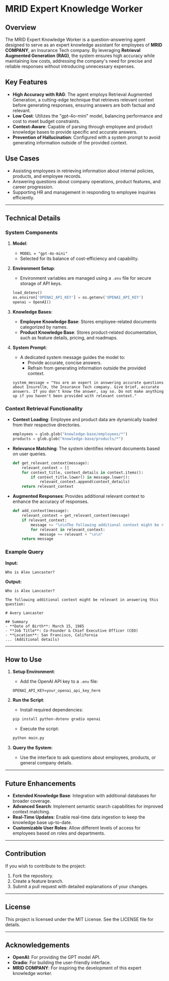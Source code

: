 # MRID Expert Knowledge Worker

## Overview
The MRID Expert Knowledge Worker is a question-answering agent designed to serve as an expert knowledge assistant for employees of **MRID COMPANY**, an Insurance Tech company. By leveraging **Retrieval Augmented Generation (RAG)**, the system ensures high accuracy while maintaining low costs, addressing the company's need for precise and reliable responses without introducing unnecessary expenses.

## Key Features

- **High Accuracy with RAG**: The agent employs Retrieval Augmented Generation, a cutting-edge technique that retrieves relevant context before generating responses, ensuring answers are both factual and relevant.
- **Low Cost**: Utilizes the "gpt-4o-mini" model, balancing performance and cost to meet budget constraints.
- **Context-Aware**: Capable of parsing through employee and product knowledge bases to provide specific and accurate answers.
- **Prevention of Hallucination**: Configured with a system prompt to avoid generating information outside of the provided context.

## Use Cases

- Assisting employees in retrieving information about internal policies, products, and employee records.
- Answering questions about company operations, product features, and career progression.
- Supporting HR and management in responding to employee inquiries efficiently.

---

## Technical Details

### System Components

1. **Model**:
   - `MODEL = "gpt-4o-mini"`
   - Selected for its balance of cost-efficiency and capability.

2. **Environment Setup**:
   - Environment variables are managed using a `.env` file for secure storage of API keys.
   ```python
   load_dotenv()
   os.environ['OPENAI_API_KEY'] = os.getenv('OPENAI_API_KEY')
   openai = OpenAI()
   ```

3. **Knowledge Bases**:
   - **Employee Knowledge Base**: Stores employee-related documents categorized by names.
   - **Product Knowledge Base**: Stores product-related documentation, such as feature details, pricing, and roadmaps.

4. **System Prompt**:
   - A dedicated system message guides the model to:
     - Provide accurate, concise answers.
     - Refrain from generating information outside the provided context.
   ```
   system_message = "You are an expert in answering accurate questions about Insurellm, the Insurance Tech company. Give brief, accurate answers. If you don't know the answer, say so. Do not make anything up if you haven't been provided with relevant context."
   ```

### Context Retrieval Functionality

- **Context Loading**:
  Employee and product data are dynamically loaded from their respective directories.
  ```python
  employees = glob.glob("knowledge-base/employees/*")
  products = glob.glob("knowledge-base/products/*")
  ```

- **Relevance Matching**:
  The system identifies relevant documents based on user queries.
  ```python
  def get_relevant_context(message):
      relevant_context = []
      for context_title, context_details in context.items():
          if context_title.lower() in message.lower():
              relevant_context.append(context_details)
      return relevant_context
  ```

- **Augmented Responses**:
  Provides additional relevant context to enhance the accuracy of responses.
  ```python
  def add_context(message):
      relevant_context = get_relevant_context(message)
      if relevant_context:
          message += "\n\nThe following additional context might be relevant in answering this question:\n\n"
          for relevant in relevant_context:
              message += relevant + "\n\n"
      return message
  ```

### Example Query

**Input:**
```plaintext
Who is Alex Lancaster?
```

**Output:**
```plaintext
Who is Alex Lancaster?

The following additional context might be relevant in answering this question:

# Avery Lancaster

## Summary
- **Date of Birth**: March 15, 1985  
- **Job Title**: Co-Founder & Chief Executive Officer (CEO)  
- **Location**: San Francisco, California  
... (Additional details)
```

---

## How to Use

1. **Setup Environment**:
   - Add the OpenAI API key to a `.env` file:
   ```plaintext
   OPENAI_API_KEY=your_openai_api_key_here
   ```

2. **Run the Script**:
   - Install required dependencies:
   ```bash
   pip install python-dotenv gradio openai
   ```
   - Execute the script:
   ```bash
   python main.py
   ```

3. **Query the System**:
   - Use the interface to ask questions about employees, products, or general company details.

---

## Future Enhancements

- **Extended Knowledge Base**: Integration with additional databases for broader coverage.
- **Advanced Search**: Implement semantic search capabilities for improved context matching.
- **Real-Time Updates**: Enable real-time data ingestion to keep the knowledge base up-to-date.
- **Customizable User Roles**: Allow different levels of access for employees based on roles and departments.

---

## Contribution

If you wish to contribute to the project:
1. Fork the repository.
2. Create a feature branch.
3. Submit a pull request with detailed explanations of your changes.

---

## License
This project is licensed under the MIT License. See the LICENSE file for details.

---

## Acknowledgements

- **OpenAI**: For providing the GPT model API.
- **Gradio**: For building the user-friendly interface.
- **MRID COMPANY**: For inspiring the development of this expert knowledge worker.



